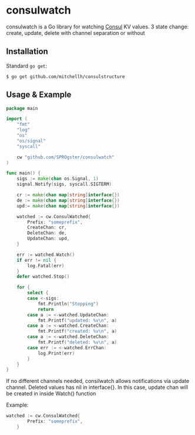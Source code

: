 # consulwatch

consulwatch is a Go library for watching [Consul](https://www.consul.io) KV values.
3 state change: create, update, delete with channel separation or without

## Installation

Standard `go get`:

```
$ go get github.com/mitchellh/consulstructure
```

## Usage & Example

```go
package main

import (
	"fmt"
	"log"
	"os"
	"os/signal"
	"syscall"

	cw "github.com/SPROgster/consulwatch"
)

func main() {
	sigs := make(chan os.Signal, 1)
	signal.Notify(sigs, syscall.SIGTERM)

	cr := make(chan map[string]interface{})
	de := make(chan map[string]interface{})
	upd:= make(chan map[string]interface{})

	watched := cw.ConsulWatched{
		Prefix: "someprefix",
		CreateChan: cr,
		DeleteChan: de,
		UpdateChan: upd,
	}

	err := watched.Watch()
	if err != nil {
		log.Fatal(err)
	}
	defer watched.Stop()

	for {
		select {
		case <-sigs:
			fmt.Println("Stopping")
			return
		case a := <-watched.UpdateChan:
			fmt.Printf("updated: %v\n", a)
		case a := <-watched.CreateChan:
			fmt.Printf("created: %v\n", a)
		case a := <-watched.DeleteChan:
			fmt.Printf("deleted: %v\n", a)
        case err := <-watched.ErrChan:
            log.Print(err)
		}
	}
}
```

If no different channels needed, consilwatch allows notifications via update channel.
Deleted values has nil in interface{}.
In this case, update chan will be created in inside Watch() function

Example:

```go
watched := cw.ConsulWatched{
		Prefix: "someprefix",
	}
```